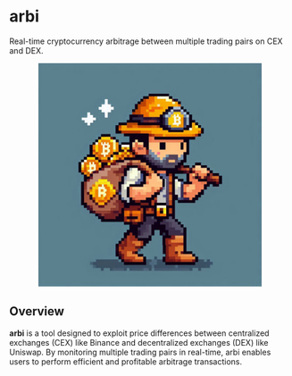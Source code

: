 # arbi

Real-time cryptocurrency arbitrage between multiple trading pairs on CEX and DEX.

<p align="center">
  <img src="https://github.com/simonpotel/arbi/blob/862e7c3f7b433c052e85ae11cf49afda41a9f9d1/files/logo.jpeg" width="400" height="400">
</p>

## Overview

**arbi** is a tool designed to exploit price differences between centralized exchanges (CEX) like Binance and decentralized exchanges (DEX) like Uniswap. By monitoring multiple trading pairs in real-time, arbi enables users to perform efficient and profitable arbitrage transactions.



